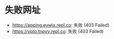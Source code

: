 # 失败网址
- https://apping.eywjx.repl.co: 失败 (403
Failed)
- https://ypto.tnpyv.repl.co: 失败 (403
Failed)
